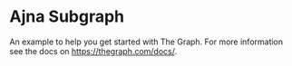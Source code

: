 # Ajna Subgraph

An example to help you get started with The Graph. For more information see the docs on <https://thegraph.com/docs/>.
